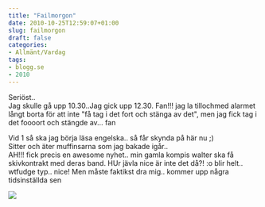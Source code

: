 ```yaml
---
title: "Failmorgon"
date: 2010-10-25T12:59:07+01:00
slug: failmorgon
draft: false
categories:
- Allmänt/Vardag
tags:
- blogg.se
- 2010
---
```

Seriöst..  
Jag skulle gå upp 10.30..Jag gick upp 12.30. Fan!!! jag la tillochmed alarmet långt borta för att inte "få tag i det fort och stänga av det", men jag fick tag i det foooort och stängde av... fan  
  
Vid 1 så ska jag börja läsa engelska.. så får skynda på här nu ;)  
Sitter och äter muffinsarna som jag bakade igår..  
AH!!! fick precis en awesome nyhet.. min gamla kompis walter ska få skivkontrakt med deras band. HUr jävla nice är inte det då?! :o blir helt.. wtfudge typ.. nice! Men måste faktikst dra mig.. kommer upp några tidsinställda sen  
  
  
![](/assets/images/blogg.se/muffin2_1208243889_10046280_113853537.jpg)